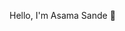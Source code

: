 Hello, I'm Asama Sande 👋
<!--
**Asamadeveloper786/Asamadeveloper786** is a ✨ _special_ ✨ repository because its `README.md` (this file) appears on your GitHub profile.
Here<h1 align = "center">Hello, I'm Asama Sande 👋</h1>
<h3 align = "center">FULL STACK DEVELPOMENT INTERNSHIP EDUREKA</h3>
<a href="https://linkedin.com/in/(https://www.linkedin.com/in/asama-sande-9570a320b/)">
  <img align="left" alt="Asama Linkdein" width="22px" src="https://cdn.jsdelivr.net/npm/simple-icons@v3/icons/linkedin.svg" />
</a>
<a href="https://github.com/Asamadeveloper786">
  <img align="left" alt="Asama Github" width="22px" src="https://cdn.jsdelivr.net/npm/simple-icons@v3/icons/github.svg" />
</a>
<a href="https://instagra.com/asama2170/">
  <img align="left" alt="Asama Instagram" width="22px" src="https://cdn.jsdelivr.net/npm/simple-icons@v3/icons/instagram.svg" />
</a>
<a href="https://www.youtube.com/channel/UCpmYJCw8qjtZi-S7zs7Z-Pw/">
  <img align="left" alt="Asama Youtube" width="22px" src="https://cdn.jsdelivr.net/npm/simple-icons@v3/icons/youtube.svg" />
</a>
<br/>
<br/>
[![Linkedin Badge](https://img.shields.io/badge/-Asama-blue?style=flat-square&logo=Linkedin&logoColor=white&link=https://https://www.linkedin.com/in/asama-sande-9570a320b/)(https://www.linkedin.com/in/asama-sande-9570a320b/)
[![Website Badge](https://img.shields.io/badge/WebSite-Asama-yellow)](https://www.Asama.me)
[![Website Badge](https://img.shields.io/badge/StackOverflow-Asama-blue)](https://stackoverflow.com/users/16879710/asama-sande)
Strong in design and integration with intuitive problem-solving skills. Proficient in C, JAVA, HTML, CSS,  and JAVASCRIPT. Passionate about implementing and launching new projects. Ability to translate business requirements into technical solutions. Looking to start the career as an entry-level software engineer with a reputed firm driven by technology.
💬 Ask me about ...- 🌱 I’m currently learning ...
📫 You can reach me:  <a href="mailto:asamasande@gmail.com"><img src="https://img.shields.io/badge/gmail-%23DD0031.svg?&style=flat-square&logo=gmail&logoColor=white"/></a>
Languages and Tools:
<img alt="Adobe XD" src="https://img.shields.io/badge/adobexd-%23FF26BE.svg?style=flat-square&logo=adobexd&logoColor=white"/> <img alt="Figma" src="https://img.shields.io/badge/figma-%23F24E1E.svg?style=flat-square&logo=figma&logoColor=white"/> <img alt="Bootstrap" src="https://img.shields.io/badge/bootstrap-%23563D7C.svg?style=flat-square&logo=bootstrap&logoColor=white"/> <img alt="Java" src="https://img.shields.io/badge/java-%23ED8B00.svg?style=flat-square&logo=java&logoColor=white"/> <img alt="PHP" src="https://img.shields.io/badge/php-%23777BB4.svg?style=flat-square&logo=php&logoColor=white"/> <img alt="HTML5" src="https://img.shields.io/badge/html5-%23E34F26.svg?style=flat-square&logo=html5&logoColor=white"/> <img alt="CSS3" src="https://img.shields.io/badge/css3-%231572B6.svg?style=flat-square&logo=css3&logoColor=white"/> <img alt="NodeJS" src="https://img.shields.io/badge/node.js-%2343853D.svg?style=flat-square&logo=node-dot-js&logoColor=white"/> <img alt="React" src="https://img.shields.io/badge/react-%2320232a.svg?style=flat-square&logo=react&logoColor=%2361DAFB"/> <img alt="Angular" src="https://img.shields.io/badge/angular-%23DD0031.svg?flat-square&logo=angular&logoColor=white"/> <img alt="Azure" src="https://img.shields.io/badge/azure-%230072C6.svg?style=flat-square&logo=azure-devops&logoColor=white"/> <img alt="MySQL" src="https://img.shields.io/badge/mysql-%2300f.svg?style=flat-square&logo=mysql&logoColor=white"/> <img alt="MongoDB" src ="https://img.shields.io/badge/MongoDB-%234ea94b.svg?style=flat-square&logo=mongodb&logoColor=white"/>
<!--
Here are some ideas to get you started:
- 🔭 I’m currently working on ...
@@ -12,5 +53,7 @@ Here are some ideas to get you started:
- 💬 Ask me about ...
- 📫 How to reach me: ...
- 😄 Pronouns: ...
- ⚡ Fun fact: ...
- ⚡ Fun fact: .....
-->
